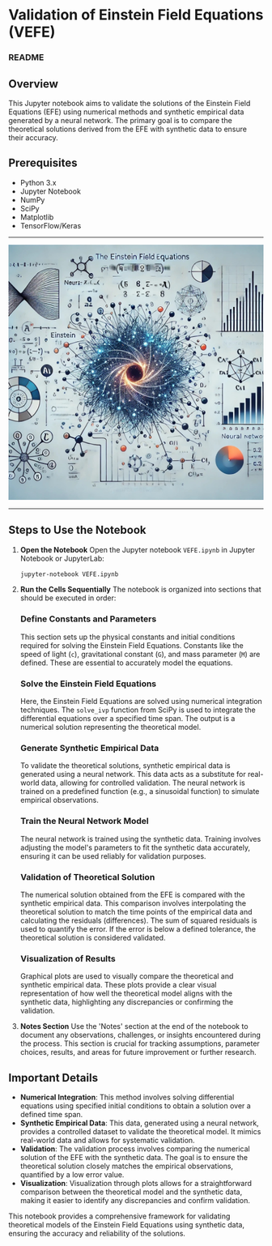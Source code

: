# **Validation of Einstein Field Equations (VEFE)**
### README

## Overview
This Jupyter notebook aims to validate the solutions of the Einstein Field Equations (EFE) using numerical methods and synthetic empirical data generated by a neural network. The primary goal is to compare the theoretical solutions derived from the EFE with synthetic data to ensure their accuracy.

## Prerequisites
- Python 3.x
- Jupyter Notebook
- NumPy
- SciPy
- Matplotlib
- TensorFlow/Keras
___
![img](https://github.com/HermiTech-LLC/VEFE/blob/main/Efe.jpg)
___

## Steps to Use the Notebook
1. **Open the Notebook**
   Open the Jupyter notebook `VEFE.ipynb` in Jupyter Notebook or JupyterLab:
   ```bash
   jupyter-notebook VEFE.ipynb
   ```

2. **Run the Cells Sequentially**
   The notebook is organized into sections that should be executed in order:

   ### Define Constants and Parameters
   This section sets up the physical constants and initial conditions required for solving the Einstein Field Equations. Constants like the speed of light (`c`), gravitational constant (`G`), and mass parameter (`M`) are defined. These are essential to accurately model the equations.

   ### Solve the Einstein Field Equations
   Here, the Einstein Field Equations are solved using numerical integration techniques. The `solve_ivp` function from SciPy is used to integrate the differential equations over a specified time span. The output is a numerical solution representing the theoretical model.

   ### Generate Synthetic Empirical Data
   To validate the theoretical solutions, synthetic empirical data is generated using a neural network. This data acts as a substitute for real-world data, allowing for controlled validation. The neural network is trained on a predefined function (e.g., a sinusoidal function) to simulate empirical observations.

   ### Train the Neural Network Model
   The neural network is trained using the synthetic data. Training involves adjusting the model's parameters to fit the synthetic data accurately, ensuring it can be used reliably for validation purposes.

   ### Validation of Theoretical Solution
   The numerical solution obtained from the EFE is compared with the synthetic empirical data. This comparison involves interpolating the theoretical solution to match the time points of the empirical data and calculating the residuals (differences). The sum of squared residuals is used to quantify the error. If the error is below a defined tolerance, the theoretical solution is considered validated.

   ### Visualization of Results
   Graphical plots are used to visually compare the theoretical and synthetic empirical data. These plots provide a clear visual representation of how well the theoretical model aligns with the synthetic data, highlighting any discrepancies or confirming the validation.

3. **Notes Section**
   Use the 'Notes' section at the end of the notebook to document any observations, challenges, or insights encountered during the process. This section is crucial for tracking assumptions, parameter choices, results, and areas for future improvement or further research.

## Important Details
- **Numerical Integration**: This method involves solving differential equations using specified initial conditions to obtain a solution over a defined time span.
- **Synthetic Empirical Data**: This data, generated using a neural network, provides a controlled dataset to validate the theoretical model. It mimics real-world data and allows for systematic validation.
- **Validation**: The validation process involves comparing the numerical solution of the EFE with the synthetic data. The goal is to ensure the theoretical solution closely matches the empirical observations, quantified by a low error value.
- **Visualization**: Visualization through plots allows for a straightforward comparison between the theoretical model and the synthetic data, making it easier to identify any discrepancies and confirm validation.

This notebook provides a comprehensive framework for validating theoretical models of the Einstein Field Equations using synthetic data, ensuring the accuracy and reliability of the solutions.
